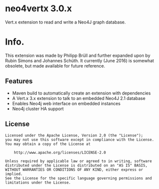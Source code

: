 # neo4vertx 3.0.x

Vert.x extension to read and write a Neo4J graph database.

# Info.

This extension was made by Philipp Brüll and further expanded upon by
Rubin Simons and Johannes Schüth. It currently (June 2016) is somewhat
obsolete, but made available for future reference.

## Features

 * Maven build to automatically create an extension with dependencies
 * A Vert.x 3.x extension to talk to an embedded Neo4J 2.1 database
 * Enables Neo4j web interface on embedded instances
 * Neo4j cluster HA support

## License

```
Licensed under the Apache License, Version 2.0 (the "License");
you may not use this software except in compliance with the License.
You may obtain a copy of the License at

    http://www.apache.org/licenses/LICENSE-2.0

Unless required by applicable law or agreed to in writing, software
distributed under the License is distributed on an "AS IS" BASIS,
WITHOUT WARRANTIES OR CONDITIONS OF ANY KIND, either express or implied.
See the License for the specific language governing permissions and
limitations under the License.
```
